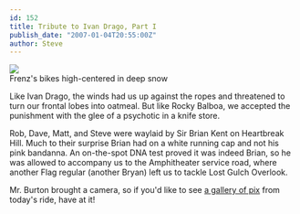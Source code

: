 ```yaml
---
id: 152
title: Tribute to Ivan Drago, Part I
publish_date: "2007-01-04T20:55:00Z"
author: Steve
---
```


[![](http://lh5.ggpht.com/_zoD15FRZxcs/St_JmMxRQWI/AAAAAAAAALE/FvpQIUM1M-I/s2400/DSCN0652.JPG)](http://picasaweb.google.com/flagstafffrenzy/JanuarySnowJourn)  
Frenz's bikes high-centered in deep snow

Like Ivan Drago, the winds had us up against the ropes and threatened to turn our frontal lobes into oatmeal. But like Rocky Balboa, we accepted the punishment with the glee of a psychotic in a knife store.

Rob, Dave, Matt, and Steve were waylaid by Sir Brian Kent on Heartbreak Hill. Much to their surprise Brian had on a white running cap and not his pink bandanna. An on-the-spot DNA test proved it was indeed Brian, so he was allowed to accompany us to the Amphitheater service road, where another Flag regular (another Bryan) left us to tackle Lost Gulch Overlook.

Mr. Burton brought a camera, so if you'd like to see [a gallery of pix](http://picasaweb.google.com/flagstafffrenzy/JanuarySnowJourn) from today's ride, have at it!
